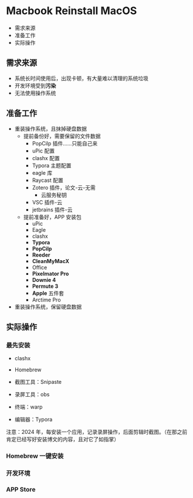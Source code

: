 # Macbook Reinstall MacOS

- 需求来源
- 准备工作
- 实际操作

## 需求来源

- 系统长时间使用后，出现卡顿，有大量难以清理的系统垃圾
- 开发环境受到**污染**
- 无法使用操作系统

## 准备工作

- 重装操作系统，且抹掉硬盘数据
    - 提前备份好，需要保留的文件数据
        - PopCilp 插件……只能自己来
        - uPic 配置
        - clashx 配置
        - Typora 主题配置
        - eagle 库
        - Raycast 配置
        - Zotero 插件，论文-云-无需
            - 云服务秘钥
        - VSC 插件-云
        - jetbrains 插件-云
    - 提前准备好，APP 安装包
        - uPic
        - Eagle
        - clashx
        - **Typora**
        - **PopCilp**
        - **Reeder**
        - **CleanMyMacX**
        - Office 
        - **Pixelmator Pro**
        - **Downie 4** 
        - **Permute 3**
        - **Apple** 五件套
        - Arctime Pro
- 重装操作系统，保留硬盘数据

## 实际操作

### 最先安装

- clashx

- Homebrew
- 截图工具：Snipaste
- 录屏工具：obs
- 终端：warp
- 编辑器：Typora

注意：2024 年，每安装一个应用，记录录屏操作，后面剪辑时截图。（在那之前肯定已经写好安装博文的内容，且对它了如指掌）

### Homebrew 一键安装



### 开发环境



### APP Store



